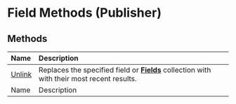 
# Field Methods (Publisher)

## Methods



|**Name**|**Description**|
|:-----|:-----|
| [Unlink](4dfe5c29-eb1e-b071-fd86-6ee222455c4e.md)|Replaces the specified field or  **[Fields](fd7c95d9-bc34-95ee-180d-b99f3629eb33.md)** collection with with their most recent results.|
|Name|Description|
